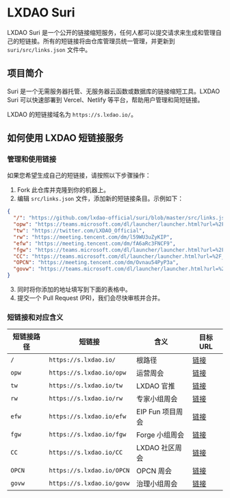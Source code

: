 # LXDAO Suri

LXDAO Suri 是一个公开的链接缩短服务，任何人都可以提交请求来生成和管理自己的短链接。所有的短链接将由仓库管理员统一管理，并更新到 `suri/src/links.json` 文件中。

## 项目简介

Suri 是一个无需服务器托管、无服务器云函数或数据库的链接缩短工具。LXDAO Suri 可以快速部署到 Vercel、Netlify 等平台，帮助用户管理和简短链接。

LXDAO 的短链接域名为 `https://s.lxdao.io/`。

## 如何使用 LXDAO 短链接服务

### 管理和使用链接

如果您希望生成自己的短链接，请按照以下步骤操作：

1. Fork 此仓库并克隆到你的机器上。
2. 编辑 `src/links.json` 文件，添加新的短链接条目。示例如下：

```json
{
  "/": "https://github.com/lxdao-official/suri/blob/master/src/links.json",
  "opw": "https://teams.microsoft.com/dl/launcher/launcher.html?url=%2F_%23%2Fl%2Fmeetup-join%2F19%3Ameeting_MTJhMTY0ZTMtYzUyYS00Y2U2LThlZDUtNmU5MzRiZGRlZWUy%40thread.v2%2F0%3Fcontext%3D%257b%2522Tid%2522%253a%252233c37896-a852-458d-a347-2490bf4e6a9c%2522%252c%2522Oid%2522%253a%2522f3a85524-298d-4a59-8c92-4e83f89f84a0%2522%257d%26anon%3Dtrue&type=meetup-join&deeplinkId=10fdc731-3757-4330-8328-0a7346dcb2da&directDl=true&msLaunch=true&enableMobilePage=true&suppressPrompt=true",
  "tw": "https://twitter.com/LXDAO_Official",
  "rw": "https://meeting.tencent.com/dm/l59WU3uZyKIP",
  "efw": "https://meeting.tencent.com/dm/fA6aRc3FNCF9",
  "fgw": "https://teams.microsoft.com/dl/launcher/launcher.html?url=%2F_%23%2Fl%2Fmeetup-join%2F19%3Ameeting_NmEzMGVmNzktMmQ3Yy00YzA4LWFjYjktMWYxYzAzYmUwMDY5%40thread.v2%2F0%3Fcontext%3D%257b%2522Tid%2522%253a%252233c37896-a852-458d-a347-2490bf4e6a9c%2522%252c%2522Oid%2522%253a%2522f3a85524-298d-4a59-8c92-4e83f89f84a0%2522%257d%26anon%3Dtrue&type=meetup-join&deeplinkId=365bd0d3-5ede-4a2c-8b57-6c055aa9b1e3&directDl=true&msLaunch=true&enableMobilePage=true&suppressPrompt=true",
  "CC": "https://teams.microsoft.com/dl/launcher/launcher.html?url=%2F_%23%2Fl%2Fmeetup-join%2F19%3Ameeting_MGI4YTM4MTUtMTcyZC00MzQ3LTk4MzItZWRmMzBlNTRlZTUx%40thread.v2%2F0%3Fcontext%3D%257b%2522Tid%2522%253a%252233c37896-a852-458d-a347-2490bf4e6a9c%2522%252c%2522Oid%2522%253a%2522f3a85524-298d-4a59-8c92-4e83f89f84a0%2522%257d%26anon%3Dtrue&type=meetup-join&deeplinkId=c94333d6-db75-4e57-a1d3-216524336687&directDl=true&msLaunch=true&enableMobilePage=true&suppressPrompt=true",
  "OPCN": "https://meeting.tencent.com/dm/Ovnau54PyP3a",
  "govw": "https://teams.microsoft.com/dl/launcher/launcher.html?url=%2F_%23%2Fl%2Fmeetup-join%2F19%3Ameeting_ODhhZjA3Y2UtNzMxOC00NjFhLWFhMjEtN2U3OWRjN2NkZDgx%40thread.v2%2F0%3Fcontext%3D%257b%2522Tid%2522%253a%252233c37896-a852-458d-a347-2490bf4e6a9c%2522%252c%2522Oid%2522%253a%2522f3a85524-298d-4a59-8c92-4e83f89f84a0%2522%257d%26anon%3Dtrue&type=meetup-join&deeplinkId=63ef5241-0481-4ece-b207-92fe909f2099&directDl=true&msLaunch=true&enableMobilePage=true&suppressPrompt=true"
}
```
3. 同时将你添加的地址填写到下面的表格中。
4. 提交一个 Pull Request (PR)，我们会尽快审核并合并。

### 短链接和对应含义

| 短链接路径 | 短链接 | 含义          | 目标 URL |
|----------|-----------|---------------|----------|
| `/`       | `https://s.lxdao.io/` | 根路径        | [链接](https://github.com/lxdao-official/suri/blob/master/src/links.json) |
| `opw`     | `https://s.lxdao.io/opw` | 运营周会      | [链接](https://teams.microsoft.com/dl/launcher/launcher.html?url=%2F_%23%2Fl%2Fmeetup-join%2F19%3Ameeting_MTJhMTY0ZTMtYzUyYS00Y2U2LThlZDUtNmU5MzRiZGRlZWUy%40thread.v2%2F0%3Fcontext%3D%257b%2522Tid%2522%253a%252233c37896-a852-458d-a347-2490bf4e6a9c%2522%252c%2522Oid%2522%253a%2522f3a85524-298d-4a59-8c92-4e83f89f84a0%2522%257d%26anon%3Dtrue&type=meetup-join&deeplinkId=10fdc731-3757-4330-8328-0a7346dcb2da&directDl=true&msLaunch=true&enableMobilePage=true&suppressPrompt=true) |
| `tw`      | `https://s.lxdao.io/tw` | LXDAO 官推    | [链接](https://twitter.com/LXDAO_Official) |
| `rw`      | `https://s.lxdao.io/rw` | 专家小组周会  | [链接](https://meeting.tencent.com/dm/l59WU3uZyKIP) |
| `efw`     | `https://s.lxdao.io/efw` | EIP Fun 项目周会 | [链接](https://meeting.tencent.com/dm/fA6aRc3FNCF9) |
| `fgw`     | `https://s.lxdao.io/fgw` | Forge 小组周会 | [链接](https://teams.microsoft.com/dl/launcher/launcher.html?url=%2F_%23%2Fl%2Fmeetup-join%2F19%3Ameeting_NmEzMGVmNzktMmQ3Yy00YzA4LWFjYjktMWYxYzAzYmUwMDY5%40thread.v2%2F0%3Fcontext%3D%257b%2522Tid%2522%253a%252233c37896-a852-458d-a347-2490bf4e6a9c%2522%252c%2522Oid%2522%253a%2522f3a85524-298d-4a59-8c92-4e83f89f84a0%2522%257d%26anon%3Dtrue&type=meetup-join&deeplinkId=365bd0d3-5ede-4a2c-8b57-6c055aa9b1e3&directDl=true&msLaunch=true&enableMobilePage=true&suppressPrompt=true) |
| `CC`      | `https://s.lxdao.io/CC` | LXDAO 社区周会 | [链接](https://teams.microsoft.com/dl/launcher/launcher.html?url=%2F_%23%2Fl%2Fmeetup-join%2F19%3Ameeting_MGI4YTM4MTUtMTcyZC00MzQ3LTk4MzItZWRmMzBlNTRlZTUx%40thread.v2%2F0%3Fcontext%3D%257b%2522Tid%2522%253a%252233c37896-a852-458d-a347-2490bf4e6a9c%2522%252c%2522Oid%2522%253a%2522f3a85524-298d-4a59-8c92-4e83f89f84a0%2522%257d%26anon%3Dtrue&type=meetup-join&deeplinkId=c94333d6-db75-4e57-a1d3-216524336687&directDl=true&msLaunch=true&enableMobilePage=true&suppressPrompt=true) |
| `OPCN`    | `https://s.lxdao.io/OPCN` | OPCN 周会     | [链接](https://meeting.tencent.com/dm/Ovnau54PyP3a) |
| `govw`    | `https://s.lxdao.io/govw` | 治理小组周会  | [链接](https://teams.microsoft.com/dl/launcher/launcher.html?url=%2F_%23%2Fl%2Fmeetup-join%2F19%3Ameeting_ODhhZjA3Y2UtNzMxOC00NjFhLWFhMjEtN2U3OWRjN2NkZDgx%40thread.v2%2F0%3Fcontext%3D%257b%2522Tid%2522%253a%252233c37896-a852-458d-a347-2490bf4e6a9c%2522%252c%2522Oid%2522%253a%2522f3a85524-298d-4a59-8c92-4e83f89f84a0%2522%257d%26anon%3Dtrue&type=meetup-join&deeplinkId=63ef5241-0481-4ece-b207-92fe909f2099&directDl=true&msLaunch=true&enableMobilePage=true&suppressPrompt=true) |
```
